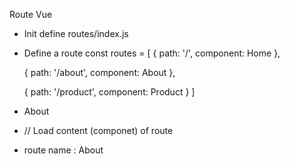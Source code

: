 Route Vue
- Init define routes/index.js
- Define a route
    const routes = [
   {
     path: '/',
     component: Home
   },

   {
    path: '/about',
    component: About
   },

   {
    path: '/product',
    component: Product
   }
]

- <router-link to="/about">About</router-link> 
- <router-view></router-view> // Load content (componet) of route
- route name :  <router-link :to="{name: 'about'}">About</router-link>